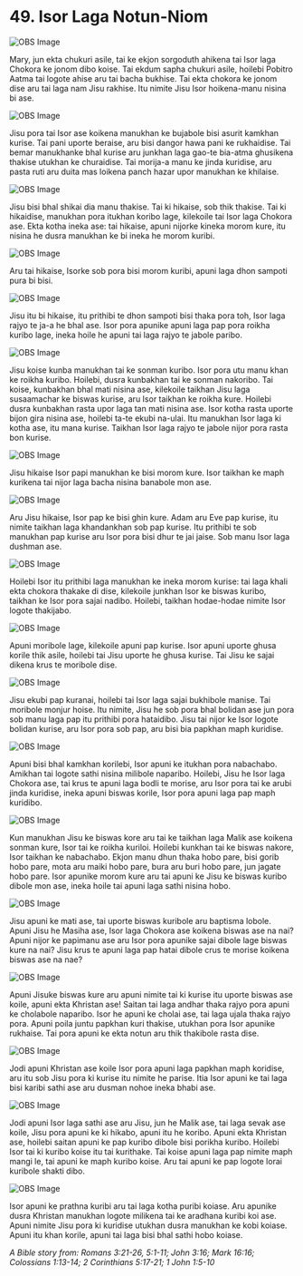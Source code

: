 # 49. Isor Laga Notun-Niom

![OBS Image](https://cdn.door43.org/obs/jpg/360px/obs-en-49-01.jpg)

Mary, jun ekta chukuri asile, tai ke ekjon sorgoduth ahikena tai Isor laga Chokora ke jonom dibo koise. Tai ekdum sapha chukuri asile, hoilebi Pobitro Aatma tai logote ahise aru tai bacha bukhise.  Tai ekta chokora ke jonom dise aru tai laga nam Jisu rakhise. Itu nimite Jisu Isor hoikena-manu nisina bi ase.

![OBS Image](https://cdn.door43.org/obs/jpg/360px/obs-en-49-02.jpg)

Jisu pora tai Isor ase koikena manukhan ke bujabole bisi asurit kamkhan kurise. Tai pani uporte beraise, aru bisi dangor hawa pani ke rukhaidise. Tai bemar manukhanke bhal kurise aru junkhan laga gao-te bia-atma ghusikena thakise utukhan ke churaidise. Tai morija-a manu ke jinda kuridise, aru pasta ruti aru duita mas loikena panch hazar upor manukhan ke khilaise. 

![OBS Image](https://cdn.door43.org/obs/jpg/360px/obs-en-49-03.jpg)

Jisu bisi bhal shikai dia manu thakise. Tai ki hikaise, sob thik thakise. Tai ki hikaidise, manukhan pora itukhan koribo lage, kilekoile tai Isor laga Chokora ase. Ekta kotha ineka ase: tai hikaise, apuni nijorke kineka morom kure, itu nisina he dusra manukhan ke bi ineka he morom kuribi. 

![OBS Image](https://cdn.door43.org/obs/jpg/360px/obs-en-49-04.jpg)

Aru tai hikaise, Isorke sob pora bisi morom kuribi, apuni laga dhon sampoti pura bi bisi.

![OBS Image](https://cdn.door43.org/obs/jpg/360px/obs-en-49-05.jpg)

Jisu itu bi hikaise, itu prithibi te dhon sampoti bisi thaka pora toh, Isor laga rajyo te ja-a he bhal ase. Isor pora apunike apuni laga pap pora roikha kuribo lage, ineka hoile he apuni tai laga rajyo te jabole paribo. 

![OBS Image](https://cdn.door43.org/obs/jpg/360px/obs-en-49-06.jpg)

Jisu koise kunba manukhan tai ke sonman kuribo. Isor pora utu manu khan ke roikha kuribo. Hoilebi, dusra kunbakhan tai ke sonman nakoribo. Tai koise, kunbakhan bhal mati nisina ase, kilekoile taikhan Jisu laga susaamachar ke biswas kurise, aru Isor taikhan ke roikha kure. Hoilebi dusra kunbakhan rasta upor laga tan mati nisina ase. Isor kotha rasta uporte bijon gira nisina ase, hoilebi ta-te ekubi na-ulai.  Itu manukhan Isor laga ki kotha ase, itu mana kurise. Taikhan Isor laga rajyo te jabole nijor pora rasta bon kurise.

![OBS Image](https://cdn.door43.org/obs/jpg/360px/obs-en-49-07.jpg)

Jisu hikaise Isor papi manukhan ke bisi morom kure.  Isor taikhan ke maph kurikena tai nijor laga bacha nisina banabole mon ase. 

![OBS Image](https://cdn.door43.org/obs/jpg/360px/obs-en-49-08.jpg)

Aru Jisu hikaise, Isor pap ke bisi ghin kure. Adam aru Eve pap kurise, itu nimite taikhan laga khandankhan sob pap kurise. Itu prithibi te sob manukhan pap kurise aru Isor pora bisi dhur te jai jaise. Sob manu Isor laga dushman ase.

![OBS Image](https://cdn.door43.org/obs/jpg/360px/obs-en-49-09.jpg)

Hoilebi Isor itu prithibi laga manukhan ke ineka morom kurise: tai laga khali ekta chokora thakake di dise, kilekoile junkhan Isor ke biswas kuribo, taikhan ke Isor pora sajai nadibo. Hoilebi, taikhan hodae-hodae nimite Isor logote thakijabo. 

![OBS Image](https://cdn.door43.org/obs/jpg/360px/obs-en-49-10.jpg)

Apuni moribole lage, kilekoile apuni pap kurise. Isor apuni uporte ghusa korile thik asile, hoilebi tai Jisu uporte he ghusa kurise. Tai Jisu ke sajai dikena krus te moribole dise. 

![OBS Image](https://cdn.door43.org/obs/jpg/360px/obs-en-49-11.jpg)

Jisu ekubi pap kuranai, hoilebi tai Isor laga sajai bukhibole manise. Tai moribole monjur hoise. Itu nimite, Jisu he sob pora bhal bolidan ase jun pora sob manu laga pap itu prithibi pora hataidibo. Jisu tai nijor ke Isor logote bolidan kurise, aru Isor pora sob pap, aru bisi bia papkhan maph kuridise.

![OBS Image](https://cdn.door43.org/obs/jpg/360px/obs-en-49-12.jpg)

Apuni bisi bhal kamkhan korilebi, Isor apuni ke itukhan pora nabachabo. Amikhan tai logote sathi nisina milibole naparibo.  Hoilebi, Jisu he Isor laga Chokora ase, tai krus te apuni laga bodli te morise, aru Isor pora tai ke arubi jinda kuridise, ineka apuni biswas korile, Isor pora apuni laga pap maph kuridibo.

![OBS Image](https://cdn.door43.org/obs/jpg/360px/obs-en-49-13.jpg)

Kun manukhan Jisu ke biswas kore aru tai ke taikhan laga Malik ase koikena sonman kure, Isor tai ke roikha kuriloi. Hoilebi kunkhan tai ke biswas nakore, Isor taikhan ke nabachabo. Ekjon manu dhun thaka hobo pare, bisi gorib hobo pare, mota aru maiki hobo pare, bura aru buri hobo pare, jun jagate hobo pare. Isor apunike morom kure aru tai apuni ke Jisu ke biswas kuribo dibole mon ase, ineka hoile tai apuni laga sathi nisina hobo.

![OBS Image](https://cdn.door43.org/obs/jpg/360px/obs-en-49-14.jpg)

Jisu apuni ke mati ase, tai uporte biswas kuribole aru baptisma lobole. Apuni Jisu he Masiha ase, Isor laga Chokora ase koikena biswas ase na nai? Apuni nijor ke papimanu ase aru Isor pora apunike sajai dibole lage biswas kure na nai? Jisu krus te apuni laga pap hatai dibole crus te morise koikena biswas ase na nae?

![OBS Image](https://cdn.door43.org/obs/jpg/360px/obs-en-49-15.jpg)

Apuni Jisuke biswas kure aru apuni nimite tai ki kurise itu uporte biswas ase koile, apuni ekta Khristan ase! Saitan tai laga andhar thaka rajyo pora apuni ke cholabole naparibo. Isor he apuni ke cholai ase, tai laga ujala thaka rajyo pora. Apuni poila juntu papkhan kuri thakise, utukhan pora Isor apunike rukhaise. Tai pora apuni ke ekta notun aru thik thakibole rasta dise.

![OBS Image](https://cdn.door43.org/obs/jpg/360px/obs-en-49-16.jpg)

Jodi apuni Khristan ase koile Isor pora apuni laga papkhan maph koridise, aru itu sob Jisu pora ki kurise itu nimite he parise. Itia Isor apuni ke tai laga bisi karibi sathi ase aru dusman nohoe ineka bhabi ase. 

![OBS Image](https://cdn.door43.org/obs/jpg/360px/obs-en-49-17.jpg)

Jodi apuni Isor laga sathi ase aru Jisu, jun he Malik ase, tai laga sevak ase koile, Jisu pora apuni ke ki hikabo, apuni itu he koribo. Apuni ekta Khristan ase, hoilebi saitan apuni ke pap kuribo dibole bisi porikha kuribo. Hoilebi Isor tai ki kuribo koise itu tai kurithake. Tai koise apuni laga pap nimite maph mangi le, tai apuni ke maph kuribo koise. Aru tai apuni ke pap logote lorai kuribole shakti dibo. 

![OBS Image](https://cdn.door43.org/obs/jpg/360px/obs-en-49-18.jpg)

Isor apuni ke prathna kuribi aru tai laga kotha puribi koiase. Aru apunike dusra Khristan manukhan logote milikena tai ke aradhana kuribi koi ase. Apuni nimite Jisu pora ki kuridise utukhan dusra manukhan ke kobi koiase. Apuni itu khan korile, apuni tai laga bisi bhal sathi hobo koiase. 

_A Bible story from: Romans 3:21-26, 5:1-11; John 3:16; Mark 16:16; Colossians 1:13-14; 2 Corinthians 5:17-21; 1 John 1:5-10_

